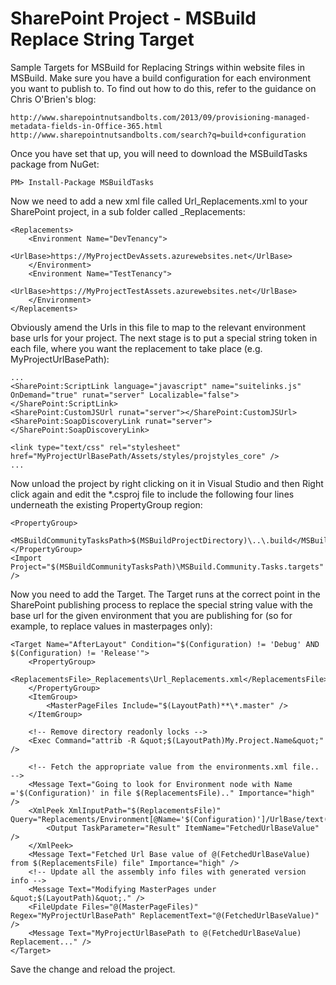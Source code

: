 # SharePoint Project - MSBuild Replace String Target

Sample Targets for MSBuild for Replacing Strings within website files in MSBuild. Make sure you have a build configuration for each environment you want to publish to. To find out how to do this, refer to the guidance on Chris O'Brien's blog:

	http://www.sharepointnutsandbolts.com/2013/09/provisioning-managed-metadata-fields-in-Office-365.html
	http://www.sharepointnutsandbolts.com/search?q=build+configuration

Once you have set that up, you will need to download the MSBuildTasks package from NuGet:

	PM> Install-Package MSBuildTasks

Now we need to add a new xml file called Url_Replacements.xml to your SharePoint project, in a sub folder called _Replacements:

	<Replacements>
		<Environment Name="DevTenancy">
			<UrlBase>https://MyProjectDevAssets.azurewebsites.net</UrlBase>
		</Environment>
		<Environment Name="TestTenancy">
			<UrlBase>https://MyProjectTestAssets.azurewebsites.net</UrlBase>
		</Environment>
	</Replacements>

Obviously amend the Urls in this file to map to the relevant environment base urls for your project. The next stage is to put a special string token in each file, where you want the replacement to take place (e.g. MyProjectUrlBasePath):

	...
	<SharePoint:ScriptLink language="javascript" name="suitelinks.js" OnDemand="true" runat="server" Localizable="false"></SharePoint:ScriptLink>
	<SharePoint:CustomJSUrl runat="server"></SharePoint:CustomJSUrl>
	<SharePoint:SoapDiscoveryLink runat="server"></SharePoint:SoapDiscoveryLink>

	<link type="text/css" rel="stylesheet" href="MyProjectUrlBasePath/Assets/styles/projstyles_core" />
	...

Now unload the project by right clicking on it in Visual Studio and then Right click again and edit the *.csproj file to include the following four lines underneath the existing PropertyGroup region:

	<PropertyGroup>
		<MSBuildCommunityTasksPath>$(MSBuildProjectDirectory)\..\.build</MSBuildCommunityTasksPath>
	</PropertyGroup>
	<Import Project="$(MSBuildCommunityTasksPath)\MSBuild.Community.Tasks.targets" />
	
Now you need to add the Target. The Target runs at the correct point in the SharePoint publishing process to replace the special string value with the base url for the given environment that you are publishing for (so for example, to replace values in masterpages only):
	
	<Target Name="AfterLayout" Condition="$(Configuration) != 'Debug' AND $(Configuration) != 'Release'">
		<PropertyGroup>
			<ReplacementsFile>_Replacements\Url_Replacements.xml</ReplacementsFile>
		</PropertyGroup>
		<ItemGroup>
			<MasterPageFiles Include="$(LayoutPath)**\*.master" />
		</ItemGroup>
		
		<!-- Remove directory readonly locks -->
		<Exec Command="attrib -R &quot;$(LayoutPath)My.Project.Name&quot;" />
		
		<!-- Fetch the appropriate value from the environments.xml file.. -->
		<Message Text="Going to look for Environment node with Name ='$(Configuration)' in file $(ReplacementsFile).." Importance="high" />
		<XmlPeek XmlInputPath="$(ReplacementsFile)" Query="Replacements/Environment[@Name='$(Configuration)']/UrlBase/text()">
			<Output TaskParameter="Result" ItemName="FetchedUrlBaseValue" />
		</XmlPeek>
		<Message Text="Fetched Url Base value of @(FetchedUrlBaseValue) from $(ReplacementsFile) file" Importance="high" />
		<!-- Update all the assembly info files with generated version info -->
		<Message Text="Modifying MasterPages under &quot;$(LayoutPath)&quot;." />
		<FileUpdate Files="@(MasterPageFiles)" Regex="MyProjectUrlBasePath" ReplacementText="@(FetchedUrlBaseValue)" />
		<Message Text="MyProjectUrlBasePath to @(FetchedUrlBaseValue) Replacement..." />
	</Target>

Save the change and reload the project.
